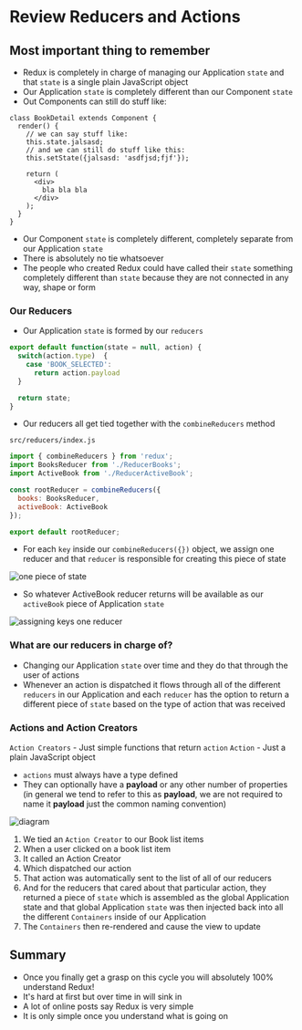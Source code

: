 # Review Reducers and Actions
## Most important thing to remember
* Redux is completely in charge of managing our Application `state` and that `state` is a single plain JavaScript object
* Our Application `state` is completely different than our Component `state`
* Out Components can still do stuff like:

```
class BookDetail extends Component {
  render() {
    // we can say stuff like:
    this.state.jalsasd;
    // and we can still do stuff like this:
    this.setState({jalsasd: 'asdfjsd;fjf'});

    return (
      <div>
        bla bla bla
      </div>
    );
  }
}
```

* Our Component `state` is completely different, completely separate from our Application `state`
* There is absolutely no tie whatsoever
* The people who created Redux could have called their `state` something completely different than `state` because they are not connected in any way, shape or form

### Our Reducers
* Our Application `state` is formed by our `reducers`

```js
export default function(state = null, action) {
  switch(action.type)  {
    case 'BOOK_SELECTED':
      return action.payload
  }

  return state;
}
```

* Our reducers all get tied together with the `combineReducers` method

`src/reducers/index.js`

```js
import { combineReducers } from 'redux';
import BooksReducer from './ReducerBooks';
import ActiveBook from './ReducerActiveBook';

const rootReducer = combineReducers({
  books: BooksReducer,
  activeBook: ActiveBook
});

export default rootReducer;
```

* For each `key` inside our `combineReducers({})` object, we assign one reducer and that `reducer` is responsible for creating this piece of state

![one piece of state](https://i.imgur.com/6epBk9y.png)

* So whatever ActiveBook reducer returns will be available as our `activeBook` piece of Application `state`

![assigning keys one reducer](https://i.imgur.com/74iYp4X.png)

### What are our reducers in charge of?
* Changing our Application `state` over time and they do that through the user of actions
* Whenever an action is dispatched it flows through all of the different `reducers` in our Application and each `reducer` has the option to return a different piece of `state` based on the type of action that was received

### Actions and Action Creators
`Action Creators` - Just simple functions that return `action`
`Action` - Just a plain JavaScript object

* `actions` must always have a type defined
* They can optionally have a **payload** or any other number of properties (in general we tend to refer to this as **payload**, we are not required to name it **payload** just the common naming convention)

![diagram](https://i.imgur.com/yXvSHcE.png)

1. We tied an `Action Creator` to our Book list items
2. When a user clicked on a book list item
3. It called an Action Creator
4. Which dispatched our action
5. That action was automatically sent to the list of all of our reducers
6. And for the reducers that cared about that particular action, they returned a piece of `state` which is assembled as the global Application state and that global Application `state` was then injected back into all the different `Containers` inside of our Application
7. The `Containers` then re-rendered and cause the view to update

## Summary
* Once you finally get a grasp on this cycle you will absolutely 100% understand Redux!
* It's hard at first but over time in will sink in
* A lot of online posts say Redux is very simple
* It is only simple once you understand what is going on






